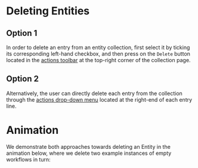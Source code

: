 # Deleting Entities

## Option 1

In order to delete an entry from an entity collection, first select it by ticking its corresponding left-hand checkbox, and then press on the `Delete` button <i class="zmdi zmdi-delete zmdi-hc-border"></i> located in the [actions toolbar](/entities-general/ui/explorer.md#actions-toolbar) at the top-right corner of the collection page. 

## Option 2

Alternatively, the user can directly delete each entry from the collection through the [actions drop-down menu](/entities-general/ui/explorer.md#actions-dropdown) located at the right-end of each entry line.

# Animation

We demonstrate both approaches towards deleting an Entity in the animation below, where we delete two example instances of empty workflows in turn:

<img data-gifffer="/images/delete-entity.gif" />

